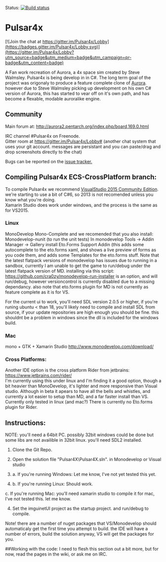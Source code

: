 Status: [![Build status](https://ci.appveyor.com/api/projects/status/owpp4y7ruyn0skm1/branch/Master?svg=true)](https://ci.appveyor.com/project/intercross21/pulsar4x/branch/Master)
# Pulsar4x

[![Join the chat at https://gitter.im/Pulsar4x/Lobby](https://badges.gitter.im/Pulsar4x/Lobby.svg)](https://gitter.im/Pulsar4x/Lobby?utm_source=badge&utm_medium=badge&utm_campaign=pr-badge&utm_content=badge)

A Fan work recreation of Aurora, a 4x space sim created by Steve Walmsley. Pulsar4x is being develop in in C#. The long term goal of the project was origonaly to produce a feature complete clone of [Aurora](http://aurora2.pentarch.org/index.php).
however due to Steve Walmsley picking up development on his own C# version of Aurora, this has started to vear off on it's own path, and has become a flexable, modable auroralike engine. 

## Community

Main forum at: http://aurora2.pentarch.org/index.php/board,169.0.html

IRC channel #Pulsar4x on Freenode.  
Gitter room at https://gitter.im/Pulsar4x/Lobby# (another chat system that uses your git account. messages are persistant and you can paste/drag and drop screenshots directly to the chat)  

Bugs can be reported on the [issue tracker.](https://github.com/Pulsar4xDevs/Pulsar4x/issues)

## Compiling Pulsar4x ECS-CrossPlatform branch:

To compile Pulsar4x we recommend [VisualStudio 2015 Community Edition](https://www.visualstudio.com/downloads/download-visual-studio-vs). we're starting to use a bit of C#6, so 2013 is not recomended unless you know what you're doing.  
Xamarin Studio does work under windows, and the process is the same as for VS2015.

### Linux
MonoDevelop
Mono-Complete
and we recomended that you also install:
Monodevelop-nunit (to run the unit tests)
In monodevelop Tools -> Addin Manager -> Gallery 
install Eto.Forms Support Addin (this adds some autocomplete to the eto.forms xaml, and shows a live preview of forms as you code them, and adds some Templates for the eto.forms stuff. 
Note that the latest flatpack versions of monodevelop has issues due to running in a sandbox, currently I am unable to get the game to run/debug under the latest flatpack version of MD.
installing via this script: https://github.com/cra0zy/monodevelop-run-installer
is an option, and will run/debug, however versioncontrol is currently disabled due to a missing dependancy. 
also note that eto.forms plugin for MD is not currently as feature complete as it is for VS. 

For the current ui to work, you'll need SDL version 2.0.5 or higher, if you're runing ubuntu < than 18, you'll likely need to compile and install SDL from source, if your update repositories are high enough you should be fine. this shouldnt be a problem in windows since the dll is included for the windows build. 

### Mac
mono + GTK + Xamarin Studio
http://www.monodevelop.com/download/


### Cross Platforms:
Another IDE option is the cross platform Rider from jetbrains: https://www.jetbrains.com/rider/  
I'm currently using this under linux and I'm finding it a good option, though a bit heavier than MonoDevelop, it's lighter and more responsive than Visual studio. Although in beta it apears to have all the bells and whistles, and currently a lot easier to setup than MD, and a far faster install than VS.
Currently only tested in linux (and mac?)
There is currently no Eto.forms plugin for Rider. 

## Instructions:

NOTE: you'll need a 64bit PC. possibly 32bit windows could be done but some libs are not availible in 32bit linux. 
you'll need SDL2 installed. 

1. Clone the Git Repo.

2. Open the solution file "Pulsar4X\Pulsar4X.sln". in Monodevelop or Visual studio

3. a. If you're running Windows: Let me know, I've not yet tested this yet. 

3. b. If you're running Linux: Should work.

 c. If you're running Mac: you'll need xamarin studio to compile it for mac, I've not tested this. let me know.

4. Set the imguinetUI project as the startup project. and run/debug to compile.  

Note! there are a number of nuget packages that VS/Monodevelop should automaticaly get the first time you attempt to build. 
the IDE will have a number of errors, build the solution anyway, VS will get the packages for you.

##Working with the code:
I need to flesh this section out a bit more, but for now, read the pages in the wiki, or ask me on IRC.

